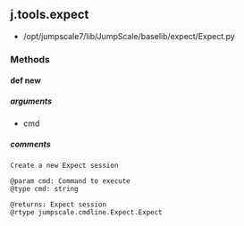 ## j.tools.expect

- /opt/jumpscale7/lib/JumpScale/baselib/expect/Expect.py

### Methods

#### def new 

##### arguments

- cmd

##### comments

```
Create a new Expect session

@param cmd: Command to execute
@type cmd: string

@returns: Expect session
@rtype jumpscale.cmdline.Expect.Expect

```

